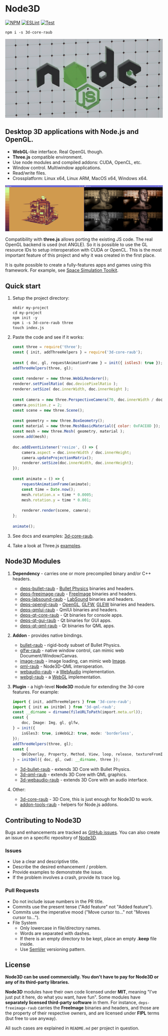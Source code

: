 # Node3D

[![NPM](https://badge.fury.io/js/3d-core-raub.svg)](https://badge.fury.io/js/3d-core-raub)
[![ESLint](https://github.com/node-3d/3d-core-raub/actions/workflows/eslint.yml/badge.svg)](https://github.com/node-3d/3d-core-raub/actions/workflows/eslint.yml)
[![Test](https://github.com/node-3d/3d-core-raub/actions/workflows/test.yml/badge.svg)](https://github.com/node-3d/3d-core-raub/actions/workflows/test.yml)

```console
npm i -s 3d-core-raub
```

![Node3D](https://github.com/node-3d/node-3d/raw/master/logo/front/logo.png)


## Desktop 3D applications with **Node.js** and **OpenGL**.

* **WebGL**-like interface. Real OpenGL though.
* **Three.js** compatible environment.
* Use node modules and compiled addons: CUDA, OpenCL, etc.
* Window control. Multiwindow applications.
* Read/write files.
* Crossplatform: Linux x64, Linux ARM, MacOS x64, Windows x64.

![Example](https://github.com/node-3d/3d-core-raub/raw/4.1.0/examples/screenshot.png)

Compatibility with **three.js** allows porting the existing JS code.
The real OpenGL backend is used (not ANGLE). So it is possible to use the GL resource IDs
to setup interoperation with CUDA or OpenCL. This is the most important feature of this
project and why it was created in the first place.

It is quite possible to create a fully-features apps and games using this framework.
For example, see
[Space Simulation Toolkit](https://store.steampowered.com/app/1196080/Space_Simulation_Toolkit/).


## Quick start

1. Setup the project directory:
	
	```console
	mkdir my-project
	cd my-project
	npm init -y
	npm i -s 3d-core-raub three
	touch index.js
	```
1. Paste the code and see if it works:
	
	```javascript
	const three = require('three');
	const { init, addThreeHelpers } = require('3d-core-raub');

	const { doc, gl, requestAnimationFrame } = init({ isGles3: true });
	addThreeHelpers(three, gl);

	const renderer = new three.WebGLRenderer();
	renderer.setPixelRatio( doc.devicePixelRatio );
	renderer.setSize( doc.innerWidth, doc.innerHeight );

	const camera = new three.PerspectiveCamera(70, doc.innerWidth / doc.innerHeight, 1, 1000);
	camera.position.z = 2;
	const scene = new three.Scene();

	const geometry = new three.BoxGeometry();
	const material = new three.MeshBasicMaterial({ color: 0xFACE8D });
	const mesh = new three.Mesh( geometry, material );
	scene.add(mesh);

	doc.addEventListener('resize', () => {
		camera.aspect = doc.innerWidth / doc.innerHeight;
		camera.updateProjectionMatrix();
		renderer.setSize(doc.innerWidth, doc.innerHeight);
	});

	const animate = () => {
		requestAnimationFrame(animate);
		const time = Date.now();
		mesh.rotation.x = time * 0.0005;
		mesh.rotation.y = time * 0.001;
		
		renderer.render(scene, camera);
	};

	animate();
	```

1. See docs and examples: [3d-core-raub](https://github.com/raub/node-3d-core).

1. Take a look at Three.js [examples](https://threejs.org/examples/).


## Node3D Modules

1. **Dependency** - carries one or more precompiled binary and/or C++ headers.
	* [deps-bullet-raub](https://github.com/node-3d/deps-bullet-raub) -
	[Bullet Physics](https://pybullet.org/wordpress/) binaries and headers.
	* [deps-freeimage-raub](https://github.com/node-3d/deps-freeimage-raub) -
	[FreeImage](http://freeimage.sourceforge.net/) binaries and headers.
	* [deps-labsound-raub](https://github.com/node-3d/deps-labsound-raub) -
	[LabSound](https://github.com/LabSound/LabSound) binaries and headers.
	* [deps-opengl-raub](https://github.com/node-3d/deps-opengl-raub) -
	[OpenGL](https://www.opengl.org/), [GLFW](https://www.glfw.org/),
	[GLEW](http://glew.sourceforge.net/) binaries and headers.
	* [deps-qmlui-raub](https://github.com/node-3d/deps-qmlui-raub) -
	QmlUi binaries and headers.
	* [deps-qt-core-raub](https://github.com/node-3d/deps-qt-core-raub) -
	Qt binaries for console apps.
	* [deps-qt-gui-raub](https://github.com/node-3d/deps-qt-gui-raub) -
	Qt binaries for GUI apps.
	* [deps-qt-qml-raub](https://github.com/node-3d/deps-qt-qml-raub) -
	Qt binaries for QML apps.

1. **Addon** - provides native bindings.
	* [bullet-raub](https://github.com/node-3d/bullet-raub) -
	rigid-body subset of Bullet Physics.
	* [glfw-raub](https://github.com/node-3d/glfw-raub) -
	native window control, can mimic web Document/Window/Canvas.
	* [image-raub](https://github.com/node-3d/image-raub) -
	image loading, can mimic web
	[Image](https://developer.mozilla.org/en-US/docs/Web/API/HTMLImageElement/Image).
	* [qml-raub](https://github.com/node-3d/qml-raub) -
	Node3D-QML interoperation.
	* [webaudio-raub](https://github.com/node-3d/webaudio-raub) -
	a [WebAudio](https://developer.mozilla.org/en-US/docs/Web/API/Web_Audio_API)
	implementation.
	* [webgl-raub](https://github.com/node-3d/webgl-raub) -
	a [WebGL](https://developer.mozilla.org/en-US/docs/Web/API/WebGL_API)
	implementation.

1. **Plugin** - a high-level **Node3D** module for extending the 3d-core features.
For example:
	
	```typescript
	import { init, addThreeHelpers } from '3d-core-raub';
	import { init as initQml } from '3d-qml-raub';
	const __dirname = dirname(fileURLToPath(import.meta.url));
	const {
		doc, Image: Img, gl, glfw,
	} = init({
		isGles3: true, isWebGL2: true, mode: 'borderless',
	});
	addThreeHelpers(three, gl);
	const {
		QmlOverlay, Property, Method, View, loop, release, textureFromId,
	} = initQml({ doc, gl, cwd: __dirname, three });
	```
	
	* [3d-bullet-raub](https://github.com/node-3d/3d-bullet-raub) -
	extends 3D Core with Bullet Physics.
	* [3d-qml-raub](https://github.com/node-3d/3d-qml-raub) -
	extends 3D Core with QML graphics.
	* [3d-webaudio-raub](https://github.com/node-3d/3d-webaudio-raub) -
	extends 3D Core with an audio interface.

1. Other:
	* [3d-core-raub](https://github.com/node-3d/3d-core-raub) -
	3D Core, this is just enough for Node3D to work.
	* [addon-tools-raub](https://github.com/node-3d/addon-tools-raub) -
	helpers for Node.js addons.


## Contributing to Node3D

Bugs and enhancements are tracked as
[GitHub issues](https://github.com/node-3d/node-3d/issues).
You can also create an issue on a specific repository of
[Node3D]((https://github.com/node-3d)).


### Issues

* Use a clear and descriptive title.
* Describe the desired enhancement / problem.
* Provide examples to demonstrate the issue.
* If the problem involves a crash, provide its trace log.


### Pull Requests

* Do not include issue numbers in the PR title.
* Commits use the present tense ("Add feature" not "Added feature").
* Commits use the imperative mood ("Move cursor to..." not "Moves cursor to...").
* File System
	* Only lowercase in file/directory names.
	* Words are separated with dashes.
	* If there is an empty directory to be kept, place an empty **.keep** file inside.
	* Use [SemVer](https://semver.org) versioning pattern.


## License

**Node3D can be used commercially. You don't have to pay for Node3D or
any of its third-party libraries.**

**Node3D** modules have their own code licensed under **MIT**, meaning
"I've just put it here, do what you want, have fun". Some
modules have **separately licensed third-party software** in them. For instance,
`deps-freeimage-raub` carries the **FreeImage**
binaries and headers, and those are the property of their respective owners,
and are licensed under **FIPL** terms (but free to use anyway).

All such cases are explained in `README.md` per project in question.
